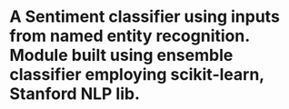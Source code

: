 # A Sentiment classifier using inputs from named entity recognition. Module built using ensemble classifier employing scikit-learn, Stanford NLP lib.
